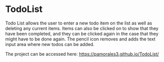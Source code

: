 # TodoList
Todo List allows the user to enter a new todo item on the list as well as deleting any current items. Items can also be clicked on to show that they have been completed, and they can be clicked again in the case that they might have to be done again. The pencil icon removes and adds the text input area where new todos can be added. 

The project can be accessed here: https://pamorales3.github.io/TodoList/
